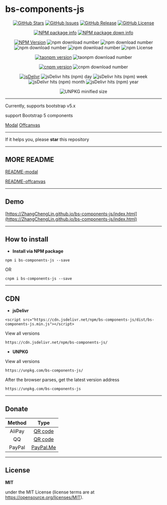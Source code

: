 # bs-components-js

<p align="center">
<a href="https://github.com/ZhangChengLin/bs-components-js" target="_blank"><img alt="GitHub Stars" title="GitHub Stars" src="https://img.shields.io/github/stars/ZhangChengLin/bs-components-js.svg?style=social"></a>
<a href="https://github.com/ZhangChengLin/bs-components-js/issues" target="_blank"><img alt="GitHub Issues" title="GitHub Issues" src="https://img.shields.io/github/issues/ZhangChengLin/bs-components-js.svg"></a>
<a href="https://github.com/ZhangChengLin/bs-components-js/releases" target="_blank"><img alt="GitHub Release" title="GitHub Release" src="https://img.shields.io/github/release/ZhangChengLin/bs-components-js.svg"></a>
<a href="https://github.com/ZhangChengLin/bs-components-js/blob/master/LICENSE" target="_blank"><img alt="GitHub License" title="GitHub License" src="https://img.shields.io/github/license/ZhangChengLin/bs-components-js.svg"></a>
</p>

<p align="center">
<a href="https://nodei.co/npm/bs-components-js" target="_blank" title="NPM package info"><img src="https://nodei.co/npm/bs-components-js.png?downloads=true&downloadRank=true&stars=true&compact=false&mini=false" alt="NPM package info" title="NPM package info"></a>
<a href="https://nodei.co/npm/bs-components-js/" title="NPM package down info"><img src="https://nodei.co/npm-dl/bs-components-js.png?months=12&height=2" alt="NPM package down info" title="NPM package down info"></a>
</p>

<p align="center">
<a href="https://www.npmjs.com/package/bs-components-js" target="_blank"><img alt="NPM Version" title="NPM Package" src="https://img.shields.io/npm/v/bs-components-js.svg"></a>
<img alt="npm download number" src="https://img.shields.io/npm/dt/bs-components-js.svg">
<img alt="npm download number" src="https://img.shields.io/npm/dy/bs-components-js.svg">
<img alt="npm download number" src="https://img.shields.io/npm/dm/bs-components-js.svg">
<img alt="npm download number" src="https://img.shields.io/npm/dw/bs-components-js.svg">
<img alt="npm License" src="https://img.shields.io/npm/l/bs-components-js.svg">
</p>

<p align="center">
<a href="https://npm.taobao.org/package/bs-components-js" target="_blank" title="taonpm version"><img src="https://npm.taobao.org/badge/v/bs-components-js.svg" alt="taonpm version" title="taonpm version"></a>
<img src="https://npm.taobao.org/badge/d/bs-components-js.svg" alt="taonpm download number">
</p>

<p align="center">
<a href="https://cnpmjs.org/package/bs-components-js" target="_blank" title="cnpm version"><img src="https://cnpmjs.org/badge/v/bs-components-js.svg" alt="cnpm version" title="cnpm version"></a>
<img src="https://cnpmjs.org/badge/d/bs-components-js.svg" alt="cnpm download number">
</p>

<p align="center">
<a href="https://www.jsdelivr.com/package/npm/bs-components-js" target="_blank" title="jsDelivr"><img src="https://img.shields.io/badge/jsDelivr-jsDelivr-orange.svg" alt="jsDelivr" title="jsDelivr"></a>
<img src="https://img.shields.io/jsdelivr/npm/hd/bs-components-js.svg" alt="jsDelivr hits (npm) day" title="jsDelivr hits (npm) day">
<img src="https://img.shields.io/jsdelivr/npm/hw/bs-components-js.svg" alt="jsDelivr hits (npm) week" title="jsDelivr hits (npm) week">
<img src="https://img.shields.io/jsdelivr/npm/hm/bs-components-js.svg" alt="jsDelivr hits (npm) month" title="jsDelivr hits (npm) month">
<img src="https://img.shields.io/jsdelivr/npm/hy/bs-components-js.svg" alt="jsDelivr hits (npm) year" title="jsDelivr hits (npm) year">
</p>

<p align="center">
<img src="https://badgen.net/badgesize/normal/https/unpkg.com/bs-components-js/dist/bs-components-js.min.js" alt="UNPKG minified size" title="UNPKG minified size">
</p>


---

Currently, supports bootstrap v5.x

support Bootstrap 5 components

[Modal](https://getbootstrap.com/docs/5.1/components/modal/)
[Offcanvas](https://getbootstrap.com/docs/5.1/components/offcanvas/)


---

If it helps you, please **star** this repository


---

## MORE README

[README-modal](/README-modal.md)

[README-offcanvas](/README-offcanvas.md)


---

## Demo

[https://ZhangChengLin.github.io/bs-components-js/index.html](https://ZhangChengLin.github.io/bs-components-js/index.html)

---

## How to install

- **Install via NPM package**

```
npm i bs-components-js --save
```

OR

```
cnpm i bs-components-js --save
```

---

## CDN

- **jsDelivr**

```
<script src="https://cdn.jsdelivr.net/npm/bs-components-js/dist/bs-components-js.min.js"></script>
```

View all versions

```
https://cdn.jsdelivr.net/npm/bs-components-js/
```

- **UNPKG**

View all versions

```
https://unpkg.com/bs-components-js/
```

After the browser parses, get the latest version address

```
https://unpkg.com/bs-components-js
```

---

## Donate

|   Method   |                              Type                               |
|:----------:|:---------------------------------------------------------------:|
|   AliPay   | [QR code](https://ZhangChengLin.github.io/image/pay-alipay.jpg) |
|     QQ     |   [QR code](https://ZhangChengLin.github.io/image/pay-qq.png)   |
|   PayPal   |        [PayPal.Me](https://www.paypal.me/ZhangChengLin)         |

---

## License

**MIT**

under the MIT License (license terms are at https://opensource.org/licenses/MIT).

